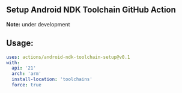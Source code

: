## Setup Android NDK Toolchain GitHub Action

**Note:** under development

## Usage:

```yaml
uses: actions/android-ndk-toolchain-setup@v0.1
with: 
  api: '21'
  arch: 'arm'
  install-location: 'toolchains'
  force: true

```
